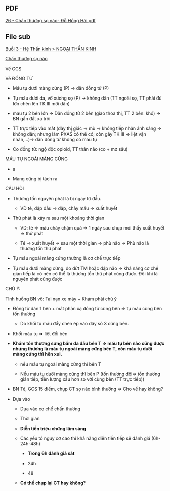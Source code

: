 ## PDF  
[26 - Chấn thương sọ não- Đỗ Hồng Hải.pdf](26%20-%20Ch%E1%BA%A5n%20th%C6%B0%C6%A1ng%20s%E1%BB%8D%20n%C3%A3o-%20%C4%90%E1%BB%97%20H%E1%BB%93ng%20H%E1%BA%A3i.pdf)  
  
## File sub  
[Buổi 3 - Hệ Thần kinh > NGOẠI THẦN KINH](../../Bu%E1%BB%95i%203%20-%20H%E1%BB%87%20Th%E1%BA%A7n%20kinh.md#NGOẠI%20THẦN%20KINH)  
  
[Chấn thương sọ não](./Ch%E1%BA%A5n%20th%C6%B0%C6%A1ng%20s%E1%BB%8D%20n%C3%A3o.md)  
Về GCS  
Về ĐỒNG TỬ  
- Máu tụ dưới màng cứng (P) -> dãn đồng tử (P)  
- Tụ máu dưới da, vỡ xương sọ (P) -> không dãn (TT ngoài sọ, TT phải đủ lớn chèn lên TK III mới dãn)  
- mau tụ 2 bên lớn -> Dãn đồng tử 2 bên (giao thoa thị, TT 2 bên: khó) -> BN gần đất xa trời  
- TT trực tiếp vào mắt (dây thị giác => mù => không tiếp nhận ánh sáng => không dãn; nhưng làm PXAS có thể có; còn gây TK III -> liệt vận nhãn,…)-> dãn đồng tử không có máu tụ  
- Co đồng tử: ngộ độc opioid, TT thân não (co + mơ sâu)  
MÁU TỤ NGOÀI MÀNG CỨNG  
- a  
- Màng cứng bị tách ra   
  
  
  
  
  
CÂU HỎI  
- Thương tổn nguyên phát là bị ngay từ đầu.    
	- VD té, đập đầu => dập, chảy máu => xuất huyết  
- Thứ phát là xảy ra sau một khoảng thời gian    
	- VD: té => máu chảy chậm quá => 1 ngày sau chụp mới thấy xuất huyết => thứ phát    
	- Té => xuất huyết => sau một thời gian => phù não => Phù não là thương tổn thứ phát  
- Tụ máu ngoài màng cứng thường là cơ chế trực tiếp  
- Tụ máu dưới màng cứng: do đứt TM hoặc dập não => khả năng cơ chế gián tiếp là có nên có thể là thương tổn thứ phát cũng được. Đôi khi là nguyên phát cũng được  
CHÚ Ý:  
Tình huống BN vô: Tai nạn xe máy + Khám phải chú ý  
- Đồng từ dãn 1 bên + mất phản xạ đồng tử cùng bên => tụ máu cùng bên tổn thương  
	- Do khối tụ máu đẩy chèn ép vào dây số 3 cùng bên.  
- Khối máu tụ => liệt đối bên  
- **Khám tổn thương sưng bầm da đầu bên T => máu tụ bên nào cũng được nhưng thường là máu tụ ngoài màng cứng bên T, còn máu tụ dưới màng cứng thì hên xui.**    
	- nếu máu tụ ngoài màng cứng thì bên T  
	- Nếu máu tụ dưới màng cứng thì bên P (tổn thương dội=> tổn thương gián tiếp, tiên lượng xấu hơn so với cùng bên (TT trực tiếp))  
- BN Té, GCS 15 điểm, chụp CT sọ não bình thường => Cho về hay không?    
- Dựa vào  
	- Dựa vào cơ chế chấn thương  
	- Thời gian  
	- **Diễn tiến triệu chứng lâm sàng**  
	- Các yếu tố nguy cơ cao thì khả năng diễn tiến tiếp sẽ đánh giá (6h-24h-48h)  
		- **Trong 6h đánh giá sát**  
		- 24h  
		- 48  
	- **Có thể chụp lại CT hay không**?  
  
  
  
